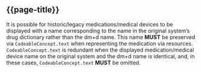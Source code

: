 ## {{page-title}}

It is possible for historic/legacy medications/medical devices to be displayed with a name corresponding to the name in the original system’s drug dictionary rather than the dm+d name. This name <strong>MUST</strong> be preserved via <code class="highlighter-rouge">CodeableConcept.text</code> when representing the medication via resources. <code class="highlighter-rouge">CodeableConcept.text</code> is redundant when the displayed medication/medical device name on the original system and the dm+d name is identical, and, in these cases, <code class="highlighter-rouge">CodeableConcept.text</code> <strong>MUST</strong> be omitted.

